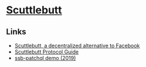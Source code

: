 # [Scuttlebutt](https://www.scuttlebutt.nz)

## Links

- [Scuttlebutt, a decentralized alternative to Facebook](https://www.inthemesh.com/archive/secure-scuttlebutt-facebook-alternative/)
- [Scuttlebutt Protocol Guide](https://ssbc.github.io/scuttlebutt-protocol-guide/)
- [ssb-patchql demo (2019)](https://www.youtube.com/watch?v=lVqUSi9XxnE)
